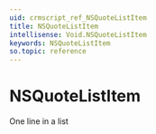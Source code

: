 ```yaml
---
uid: crmscript_ref_NSQuoteListItem
title: NSQuoteListItem
intellisense: Void.NSQuoteListItem
keywords: NSQuoteListItem
so.topic: reference
---
```


# NSQuoteListItem

One line in a list
